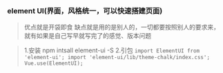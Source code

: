 ### element UI(界面，风格统一，可以快速搭建页面)

> 优点就是开袋即食
> 缺点就是用的是别人的，一切都要按照别人的要求来，就有如果是自己写早就写完了的感觉、版本问题

> 1.安装 npm intsall element-ui -S
> 2.引包
    ```
        import ElementUI from 'element-ui';
        import 'element-ui/lib/theme-chalk/index.css';
        Vue.use(ElementUI);
    ```